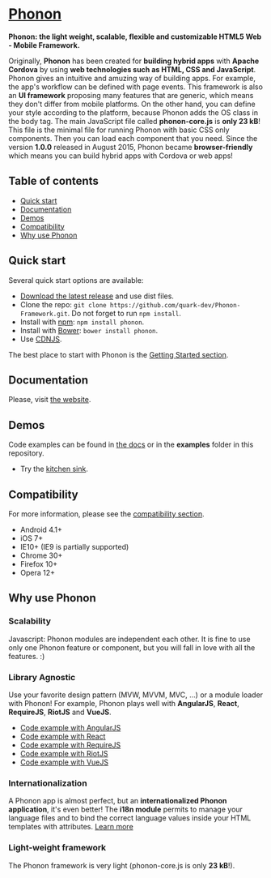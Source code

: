 # [Phonon](http://phonon.quarkdev.com)

**Phonon: the light weight, scalable, flexible and customizable HTML5 Web - Mobile Framework.**

Originally, **Phonon** has been created for **building hybrid apps** with **Apache Cordova** by using **web technologies such as HTML, CSS and JavaScript**. Phonon gives an intuitive and amuzing way of building apps. For example, the app's workflow can be defined with page events. This framework is also an **UI framework** proposing many features that are generic, which means they don't differ from mobile platforms. On the other hand, you can define your style according to the platform, because Phonon adds the OS class in the body tag.
The main JavaScript file called **phonon-core.js** is **only 23 kB**! This file is the minimal file for running Phonon with basic CSS only components. Then you can load each component that you need.
Since the version **1.0.0** released in August 2015, Phonon became **browser-friendly** which means you can build hybrid apps with Cordova or web apps!

## Table of contents

- [Quick start](#quick-start)
- [Documentation](#documentation)
- [Demos](#demos)
- [Compatibility](#compatibility)
- [Why use Phonon](#why-use-phonon)

## Quick start

Several quick start options are available:

 - [Download the latest release](https://github.com/quark-dev/Phonon-Framework/releases) and use dist files.
 - Clone the repo: `git clone https://github.com/quark-dev/Phonon-Framework.git`. Do not forget to run `npm install`.
 - Install with [npm](https://www.npmjs.com): `npm install phonon`.
 - Install with [Bower](https://bower.io): `bower install phonon`.
 - Use [CDNJS](https://cdnjs.com/libraries/PhononJs).

The best place to start with Phonon is the [Getting Started section](http://phonon.quarkdev.com/#getting-started).

## Documentation

Please, visit [the website](http://phonon.quarkdev.com/docs/).

## Demos

Code examples can be found in [the docs](http://phonon.quarkdev.com/docs/) or in the **examples** folder in this repository.

 - Try the [kitchen sink](http://phonon.quarkdev.com/App/public/phonon/kitchen-sink/).

## Compatibility

For more information, please see the [compatibility section](http://phonon.quarkdev.com/#compatibility).

 - Android 4.1+
 - iOS 7+
 - IE10+ (IE9 is partially supported)
 - Chrome 30+
 - Firefox 10+
 - Opera 12+

## Why use Phonon

### Scalability

Javascript: Phonon modules are independent each other.
It is fine to use only one Phonon feature or component, but you will fall in love with all the features. :)


### Library Agnostic

Use your favorite design pattern (MVW, MVVM, MVC, ...) or a module loader with Phonon! For example, Phonon plays well with **AngularJS**, **React**, **RequireJS**, **RiotJS** and **VueJS**.

 - [Code example with AngularJS](https://github.com/quark-dev/Phonon-Framework/tree/master/examples/pizza-app-with-angular)
 - [Code example with React](https://github.com/quark-dev/Phonon-Framework/tree/master/examples/pizza-app-with-ractive)
 - [Code example with RequireJS](https://github.com/quark-dev/Phonon-Framework/tree/master/examples/pizza-app-with-require)
 - [Code example with RiotJS](https://github.com/quark-dev/Phonon-Framework/tree/master/examples/pizza-app-with-riot)
 - [Code example with VueJS](https://github.com/quark-dev/Phonon-Framework/tree/master/examples/pizza-app-with-vue)


### Internationalization

A Phonon app is almost perfect, but an **internationalized Phonon application**, it's even better!
The **i18n module** permits to manage your language files and to bind the correct language values inside your HTML templates with attributes.
[Learn more](http://phonon.quarkdev.com/docs/i18n/)

### Light-weight framework

The Phonon framework is very light (phonon-core.js is only **23 kB**!).
